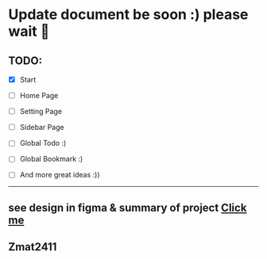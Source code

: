 # Update document be soon :) please wait 💜

## TODO:

- [X] Start
- [ ] Home Page
- [ ] Setting Page
- [ ] Sidebar Page
- [ ] Global Todo :)
- [ ] Global Bookmark :)
- [ ] And more great ideas :))


-------------

## see design in figma & summary of project [Click me](https://www.figma.com/file/EfFZmeGw8umcxgEnRkSJnp/Assis-Prog?type=design&node-id=0-1&mode=design&t=56JOOAkh2PSL0CSt-0)


## Zmat2411